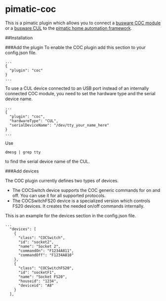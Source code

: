 pimatic-coc
==============

This is a pimatic plugin which allows you to connect a [busware COC module](http://busware.de/tiki-index.php?page=COC) or a [busware CUL](http://busware.de/tiki-index.php?page=CUL) to the [pimatic home automation framework](http://pimatic.org).

##Installation

###Add the plugin
To enable the COC plugin add this section to your config.json file.

```
...
{
  "plugin": "coc"
}
...
```

To use a CUL device connected to an USB port instead of an internally connected COC module, you need to set the hardware type and the serial device name.

```
...
{
  "plugin": "coc",
  "hardwareType": "CUL",
  "serialDeviceName": "/dev/tty_your_name_here"
}
...
```
Use 
```
dmesg | grep tty
```
to find the serial device name of the CUL.
  
###Add devices 

The COC plugin currently defines two types of devices.

* The COCSwitch device supports the COC generic commands for on and off. You can use it for all supported protocols.  
* The COCSwitchFS20 device is a specialized version which controls FS20 devices. It creates the needed on/off commands internally.

This is an example for the devices section in the config.json file.

```
...
  "devices": [
    {
      "class": "COCSwitch",
      "id": "socket2",
      "name": "Socket 2",
      "commandOn": "F1234A811",
      "commandOff": "F1234A810"
    },
    {
      "class": "COCSwitchFS20",
      "id": "socketF1",
      "name": "Socket FS20",
      "houseid": "1234",
      "deviceid": "A8"
    }
  ],

```

